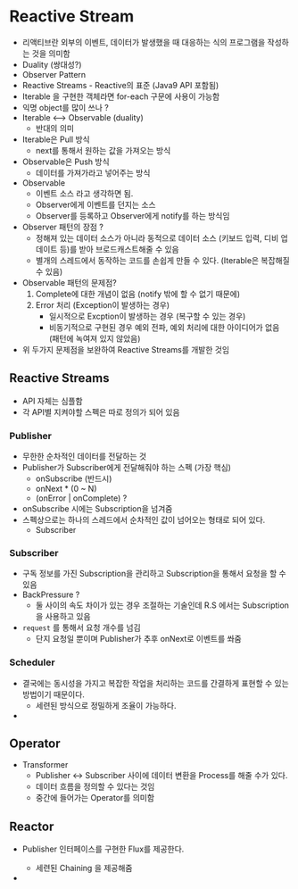 # Reactive Stream

- 리액티브란 외부의 이벤트, 데이터가 발생했을 때 대응하는 식의 프로그램을 작성하는 것을 의미함
- Duality (쌍대성?)
- Observer Pattern
- Reactive Streams - Reactive의 표준 (Java9 API 포함됨)
- Iterable 을 구현한 객체라면 for-each 구문에 사용이 가능함
- 익명 object를 많이 쓰나 ?
- Iterable <--> Observable (duality)
  - 반대의 의미
- Iterable은 Pull 방식
  - next를 통해서 원하는 값을 가져오는 방식
- Observable은 Push 방식 
  - 데이터를 가져가라고 넣어주는 방식
- Observable 
  - 이벤트 소스 라고 생각하면 됨. 
  - Observer에게 이벤트를 던지는 소스 
  - Observer를 등록하고 Observer에게 notify를 하는 방식임
- Observer 패턴의 장점 ?
  - 정해져 있는 데이터 소스가 아니라 동적으로 데이터 소스 (키보드 입력, 디비 업데이트 등)를 받아 브로드캐스트해줄 수 있음 
  - 별개의 스레드에서 동작하는 코드를 손쉽게 만들 수 있다. (Iterable은 복잡해질 수 있음)
- Observable 패턴의 문제점? 
  1. Complete에 대한 개념이 없음 (notify 밖에 할 수 없기 때문에)
  2. Error 처리 (Exception이 발생하는 경우)
     - 일시적으로 Excption이 발생하는 경우 (복구할 수 있는 경우)
     - 비동기적으로 구현된 경우 예외 전파, 예외 처리에 대한 아이디어가 없음 (패턴에 녹여져 있지 않았음)
- 위 두가지 문제점을 보완하여 Reactive Streams를 개발한 것임

## Reactive Streams

- API 자체는 심플함
- 각 API별 지켜야할 스펙은 따로 정의가 되어 있음

### Publisher

- 무한한 순차적인 데이터를 전달하는 것 
- Publisher가 Subscriber에게 전달해줘야 하는 스펙 (가장 핵심)
  - onSubscribe (반드시)
  - onNext * (0 ~ N)
  - (onError | onComplete) ?
- onSubscribe 시에는 Subscription을 넘겨줌
- 스펙상으로는 하나의 스레드에서 순차적인 값이 넘어오는 형태로 되어 있다. 
  - Subscriber 

### Subscriber

- 구독 정보를 가진 Subscription을 관리하고 Subscription을 통해서 요청을 할 수 있음
- BackPressure ?
  - 둘 사이의 속도 차이가 있는 경우 조절하는 기술인데 R.S 에서는 Subscription을 사용하고 있음 
- `request` 를 통해서 요청 개수를 넘김
  - 단지 요청일 뿐이며 Publisher가 추후 onNext로 이벤트를 쏴줌 

### Scheduler

- 결국에는 동시성을 가지고 복잡한 작업을 처리하는 코드를 간결하게 표현할 수 있는 방법이기 때문이다. 
  - 세련된 방식으로 정밀하게 조율이 가능하다. 
- 

## Operator

- Transformer 
  - Publisher <-> Subscriber 사이에 데이터 변환을 Process를 해줄 수가 있다.
  - 데이터 흐름을 정의할 수 있다는 것임 
  - 중간에 들어가는 Operator를 의미함



##  Reactor

- Publisher 인터페이스를 구현한 Flux를 제공한다.
  - 세련된 Chaining 을 제공해줌 

- 